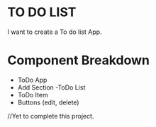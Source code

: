 # TO DO LIST
I want to create a To do list App.

# Component Breakdown
- ToDo App
- Add Section
-ToDo List
- ToDo Item
- Buttons (edit, delete)

//Yet to complete this project.